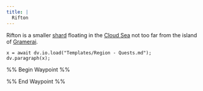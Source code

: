```yaml
---
title: |
  Rifton
---
```


Rifton is a smaller [shard](/Locations/Cloud%20Sea/Shards/Shards.md) floating in the [Cloud Sea](/Locations/Cloud%20Sea/Cloud%20Sea.md) not too far from the island of [Gramerai](/Locations/Cloud%20Sea/Shards/Gramerai/Gramerai.md). 

````dataviewjs
x = await dv.io.load("Templates/Region - Quests.md");
dv.paragraph(x);
````

%% Begin Waypoint %%

%% End Waypoint %%
